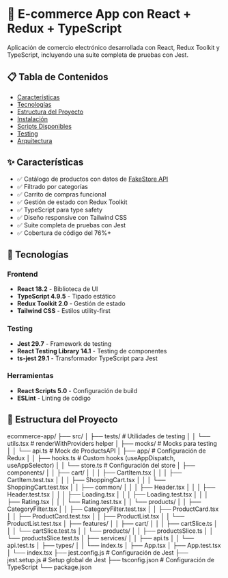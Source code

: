 # 🛒 E-commerce App con React + Redux + TypeScript

Aplicación de comercio electrónico desarrollada con React, Redux Toolkit y TypeScript, incluyendo una suite completa de pruebas con Jest.

## 📋 Tabla de Contenidos

- [Características](#características)
- [Tecnologías](#tecnologías)
- [Estructura del Proyecto](#estructura-del-proyecto)
- [Instalación](#instalación)
- [Scripts Disponibles](#scripts-disponibles)
- [Testing](#testing)
- [Arquitectura](#arquitectura)

## ✨ Características

- ✅ Catálogo de productos con datos de [FakeStore API](https://fakestoreapi.com/)
- ✅ Filtrado por categorías
- ✅ Carrito de compras funcional
- ✅ Gestión de estado con Redux Toolkit
- ✅ TypeScript para type safety
- ✅ Diseño responsive con Tailwind CSS
- ✅ Suite completa de pruebas con Jest
- ✅ Cobertura de código del 76%+

## 🚀 Tecnologías

### Frontend
- **React 18.2** - Biblioteca de UI
- **TypeScript 4.9.5** - Tipado estático
- **Redux Toolkit 2.0** - Gestión de estado
- **Tailwind CSS** - Estilos utility-first

### Testing
- **Jest 29.7** - Framework de testing
- **React Testing Library 14.1** - Testing de componentes
- **ts-jest 29.1** - Transformador TypeScript para Jest

### Herramientas
- **React Scripts 5.0** - Configuración de build
- **ESLint** - Linting de código

## 📁 Estructura del Proyecto
ecommerce-app/
├── src/
│   ├── tests/           # Utilidades de testing
│   │   └── utils.tsx        # renderWithProviders helper
│   ├── mocks/           # Mocks para testing
│   │   └── api.ts           # Mock de ProductsAPI
│   ├── app/                 # Configuración de Redux
│   │   ├── hooks.ts         # Custom hooks (useAppDispatch, useAppSelector)
│   │   └── store.ts         # Configuración del store
│   ├── components/
│   │   ├── cart/
│   │   │   ├── CartItem.tsx
│   │   │   ├── CartItem.test.tsx
│   │   │   ├── ShoppingCart.tsx
│   │   │   └── ShoppingCart.test.tsx
│   │   ├── common/
│   │   │   ├── Header.tsx
│   │   │   ├── Header.test.tsx
│   │   │   ├── Loading.tsx
│   │   │   ├── Loading.test.tsx
│   │   │   ├── Rating.tsx
│   │   │   └── Rating.test.tsx
│   │   └── products/
│   │       ├── CategoryFilter.tsx
│   │       ├── CategoryFilter.test.tsx
│   │       ├── ProductCard.tsx
│   │       ├── ProductCard.test.tsx
│   │       ├── ProductList.tsx
│   │       └── ProductList.test.tsx
│   ├── features/
│   │   ├── cart/
│   │   │   ├── cartSlice.ts
│   │   │   └── cartSlice.test.ts
│   │   └── products/
│   │       ├── productsSlice.ts
│   │       └── productsSlice.test.ts
│   ├── services/
│   │   ├── api.ts
│   │   └── api.test.ts
│   ├── types/
│   │   └── index.ts
│   ├── App.tsx
│   ├── App.test.tsx
│   └── index.tsx
├── jest.config.js           # Configuración de Jest
├── jest.setup.js            # Setup global de Jest
├── tsconfig.json            # Configuración de TypeScript
└── package.json